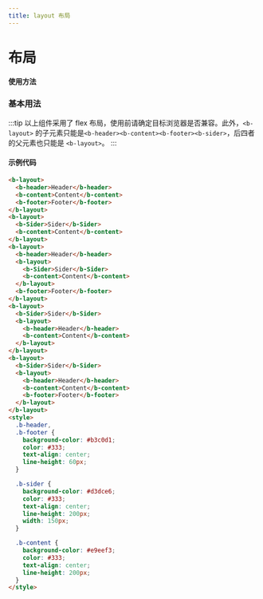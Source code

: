 ```yaml
---
title: layout 布局
---
```


# 布局

**使用方法**

### 基本用法

<ClientOnly>
<layout-demos></layout-demos>
</ClientOnly>

:::tip
以上组件采用了 flex 布局，使用前请确定目标浏览器是否兼容。此外，`<b-layout>` 的子元素只能是`<b-header><b-content><b-footer><b-sider>`，后四者的父元素也只能是 `<b-layout>`。
:::

#### 示例代码

```html
<b-layout>
  <b-header>Header</b-header>
  <b-content>Content</b-content>
  <b-footer>Footer</b-footer>
</b-layout>
<b-layout>
  <b-Sider>Sider</b-Sider>
  <b-content>Content</b-content>
</b-layout>
<b-layout>
  <b-header>Header</b-header>
  <b-layout>
    <b-Sider>Sider</b-Sider>
    <b-content>Content</b-content>
  </b-layout>
  <b-footer>Footer</b-footer>
</b-layout>
<b-layout>
  <b-Sider>Sider</b-Sider>
  <b-layout>
    <b-header>Header</b-header>
    <b-content>Content</b-content>
  </b-layout>
</b-layout>
<b-layout>
  <b-Sider>Sider</b-Sider>
  <b-layout>
    <b-header>Header</b-header>
    <b-content>Content</b-content>
    <b-footer>Footer</b-footer>
  </b-layout>
</b-layout>
<style>
  .b-header,
  .b-footer {
    background-color: #b3c0d1;
    color: #333;
    text-align: center;
    line-height: 60px;
  }

  .b-sider {
    background-color: #d3dce6;
    color: #333;
    text-align: center;
    line-height: 200px;
    width: 150px;
  }

  .b-content {
    background-color: #e9eef3;
    color: #333;
    text-align: center;
    line-height: 200px;
  }
</style>
```
